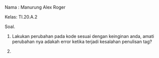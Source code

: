 Nama : Manurung Alex Roger

Kelas: TI.20.A.2

Soal.
 
 1. Lakukan perubahan pada kode sesuai dengan keinginan anda, amati perubahan nya  adakah error ketika terjadi kesalahan penulisan tag?

 2.
